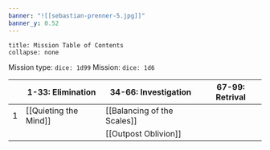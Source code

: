 ```yaml
---
banner: "![[sebastian-prenner-5.jpg]]"
banner_y: 0.52
---
```

```ad-GM_Note
title: Mission Table of Contents
collapse: none
```
Mission type: `dice: 1d99`
Mission: `dice: 1d6`

|     | 1-33: Elimination       | 34-66: Investigation | 67-99: Retrival |
|:---:| -------------------- | ---------------- | ----------- |
|  1  | [[Quieting the Mind]] |  [[Balancing of the Scales]]                |             |
|     |                      | [[Outpost Oblivion]]                 |             |